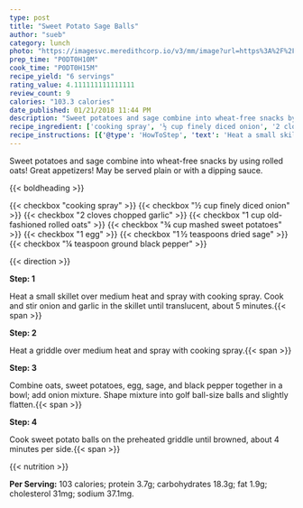 ```yaml
---
type: post
title: "Sweet Potato Sage Balls"
author: "sueb"
category: lunch
photo: "https://imagesvc.meredithcorp.io/v3/mm/image?url=https%3A%2F%2Fimages.media-allrecipes.com%2Fuserphotos%2F1587693.jpg"
prep_time: "P0DT0H10M"
cook_time: "P0DT0H15M"
recipe_yield: "6 servings"
rating_value: 4.111111111111111
review_count: 9
calories: "103.3 calories"
date_published: 01/21/2018 11:44 PM
description: "Sweet potatoes and sage combine into wheat-free snacks by using rolled oats! Great appetizers! May be served plain or with a dipping sauce."
recipe_ingredient: ['cooking spray', '½ cup finely diced onion', '2 cloves chopped garlic', '1 cup old-fashioned rolled oats', '¾ cup mashed sweet potatoes', '1 egg', '1\u2009½ teaspoons dried sage', '¼ teaspoon ground black pepper']
recipe_instructions: [{'@type': 'HowToStep', 'text': 'Heat a small skillet over medium heat and spray with cooking spray. Cook and stir onion and garlic in the skillet until translucent, about 5 minutes.\n'}, {'@type': 'HowToStep', 'text': 'Heat a griddle over medium heat and spray with cooking spray.\n'}, {'@type': 'HowToStep', 'text': 'Combine oats, sweet potatoes, egg, sage, and black pepper together in a bowl; add onion mixture. Shape mixture into golf ball-size balls and slightly flatten.\n'}, {'@type': 'HowToStep', 'text': 'Cook sweet potato balls on the preheated griddle until browned, about 4 minutes per side.\n'}]
---
```


Sweet potatoes and sage combine into wheat-free snacks by using rolled oats! Great appetizers! May be served plain or with a dipping sauce. 

{{< boldheading >}}

{{< checkbox "cooking spray" >}}
{{< checkbox "½ cup finely diced onion" >}}
{{< checkbox "2 cloves chopped garlic" >}}
{{< checkbox "1 cup old-fashioned rolled oats" >}}
{{< checkbox "¾ cup mashed sweet potatoes" >}}
{{< checkbox "1  egg" >}}
{{< checkbox "1 ½ teaspoons dried sage" >}}
{{< checkbox "¼ teaspoon ground black pepper" >}}


{{< direction >}}

**Step: 1**

Heat a small skillet over medium heat and spray with cooking spray. Cook and stir onion and garlic in the skillet until translucent, about 5 minutes.{{< span >}}

**Step: 2**

Heat a griddle over medium heat and spray with cooking spray.{{< span >}}

**Step: 3**

Combine oats, sweet potatoes, egg, sage, and black pepper together in a bowl; add onion mixture. Shape mixture into golf ball-size balls and slightly flatten.{{< span >}}

**Step: 4**

Cook sweet potato balls on the preheated griddle until browned, about 4 minutes per side.{{< span >}}

{{< nutrition >}}

**Per Serving:** 103 calories; protein 3.7g; carbohydrates 18.3g; fat 1.9g; cholesterol 31mg; sodium 37.1mg.
